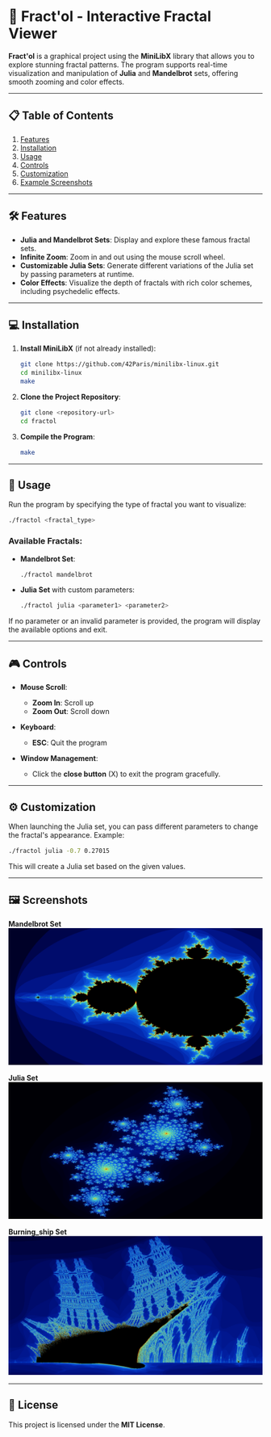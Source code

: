 # 🌌 **Fract'ol - Interactive Fractal Viewer**

**Fract'ol** is a graphical project using the **MiniLibX** library that allows you to explore stunning fractal patterns. The program supports real-time visualization and manipulation of **Julia** and **Mandelbrot** sets, offering smooth zooming and color effects.

---

## 📋 **Table of Contents**

1. [Features](#features)  
2. [Installation](#installation)  
3. [Usage](#usage)  
4. [Controls](#controls)  
5. [Customization](#customization)  
6. [Example Screenshots](#example-screenshots)  

---

## 🛠️ **Features**

- **Julia and Mandelbrot Sets**: Display and explore these famous fractal sets.
- **Infinite Zoom**: Zoom in and out using the mouse scroll wheel.
- **Customizable Julia Sets**: Generate different variations of the Julia set by passing parameters at runtime.
- **Color Effects**: Visualize the depth of fractals with rich color schemes, including psychedelic effects.

---

## 💻 **Installation**

1. **Install MiniLibX** (if not already installed):  
   ```bash
   git clone https://github.com/42Paris/minilibx-linux.git
   cd minilibx-linux
   make
   ```

2. **Clone the Project Repository**:  
   ```bash
   git clone <repository-url>
   cd fractol
   ```

3. **Compile the Program**:  
   ```bash
   make
   ```

---

## 🚀 **Usage**

Run the program by specifying the type of fractal you want to visualize:

```bash
./fractol <fractal_type>
```

### Available Fractals:

- **Mandelbrot Set**:  
  ```bash
  ./fractol mandelbrot
  ```

- **Julia Set** with custom parameters:  
  ```bash
  ./fractol julia <parameter1> <parameter2>
  ```

If no parameter or an invalid parameter is provided, the program will display the available options and exit.

---

## 🎮 **Controls**

- **Mouse Scroll**:  
  - **Zoom In**: Scroll up  
  - **Zoom Out**: Scroll down  

- **Keyboard**:  
  - **ESC**: Quit the program  

- **Window Management**:  
  - Click the **close button** (X) to exit the program gracefully.

---

## ⚙️ **Customization**

When launching the Julia set, you can pass different parameters to change the fractal's appearance. Example:

```bash
./fractol julia -0.7 0.27015
```

This will create a Julia set based on the given values.

---

## 🖼 **Screenshots**

**Mandelbrot Set** 
![Mandelbrot](https://github.com/Boby-Booba/fractol/blob/main/screenshots/3.png)

**Julia Set**
![Julia](https://github.com/Boby-Booba/fractol/blob/main/screenshots/2.png)

**Burning_ship Set**
![Burning_ship](https://github.com/Boby-Booba/fractol/blob/main/screenshots/1.png)


---

## 📝 **License**

This project is licensed under the **MIT License**.

